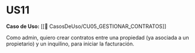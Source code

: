 # US11

**Caso de Uso:** [[📄 CasosDeUso/CU05_GESTIONAR_CONTRATOS]]

Como admin, quiero crear contratos entre una propiedad (ya asociada a un propietario) y un inquilino, para iniciar la facturación.